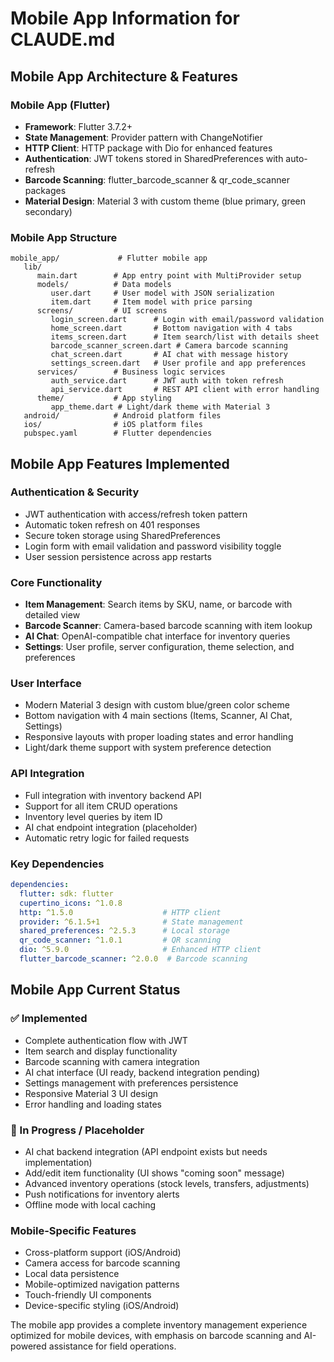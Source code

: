 # Mobile App Information for CLAUDE.md

## Mobile App Architecture & Features

### Mobile App (Flutter)
- **Framework**: Flutter 3.7.2+
- **State Management**: Provider pattern with ChangeNotifier
- **HTTP Client**: HTTP package with Dio for enhanced features
- **Authentication**: JWT tokens stored in SharedPreferences with auto-refresh
- **Barcode Scanning**: flutter_barcode_scanner & qr_code_scanner packages
- **Material Design**: Material 3 with custom theme (blue primary, green secondary)

### Mobile App Structure
```
mobile_app/             # Flutter mobile app
   lib/
      main.dart        # App entry point with MultiProvider setup
      models/          # Data models
         user.dart     # User model with JSON serialization
         item.dart     # Item model with price parsing
      screens/         # UI screens
         login_screen.dart      # Login with email/password validation
         home_screen.dart       # Bottom navigation with 4 tabs
         items_screen.dart      # Item search/list with details sheet
         barcode_scanner_screen.dart # Camera barcode scanning
         chat_screen.dart       # AI chat with message history
         settings_screen.dart   # User profile and app preferences
      services/        # Business logic services
         auth_service.dart      # JWT auth with token refresh
         api_service.dart       # REST API client with error handling
      theme/           # App styling
         app_theme.dart # Light/dark theme with Material 3
   android/            # Android platform files
   ios/                # iOS platform files  
   pubspec.yaml        # Flutter dependencies
```

## Mobile App Features Implemented

### Authentication & Security
- JWT authentication with access/refresh token pattern
- Automatic token refresh on 401 responses  
- Secure token storage using SharedPreferences
- Login form with email validation and password visibility toggle
- User session persistence across app restarts

### Core Functionality
- **Item Management**: Search items by SKU, name, or barcode with detailed view
- **Barcode Scanner**: Camera-based barcode scanning with item lookup
- **AI Chat**: OpenAI-compatible chat interface for inventory queries
- **Settings**: User profile, server configuration, theme selection, and preferences

### User Interface
- Modern Material 3 design with custom blue/green color scheme
- Bottom navigation with 4 main sections (Items, Scanner, AI Chat, Settings)
- Responsive layouts with proper loading states and error handling
- Light/dark theme support with system preference detection

### API Integration
- Full integration with inventory backend API
- Support for all item CRUD operations
- Inventory level queries by item ID
- AI chat endpoint integration (placeholder)
- Automatic retry logic for failed requests

### Key Dependencies
```yaml
dependencies:
  flutter: sdk: flutter
  cupertino_icons: ^1.0.8
  http: ^1.5.0                    # HTTP client
  provider: ^6.1.5+1              # State management
  shared_preferences: ^2.5.3      # Local storage
  qr_code_scanner: ^1.0.1         # QR scanning
  dio: ^5.9.0                     # Enhanced HTTP client
  flutter_barcode_scanner: ^2.0.0  # Barcode scanning
```

## Mobile App Current Status

### ✅ Implemented
- Complete authentication flow with JWT
- Item search and display functionality
- Barcode scanning with camera integration
- AI chat interface (UI ready, backend integration pending)
- Settings management with preferences persistence
- Responsive Material 3 UI design
- Error handling and loading states

### 🚧 In Progress / Placeholder
- AI chat backend integration (API endpoint exists but needs implementation)
- Add/edit item functionality (UI shows "coming soon" message)
- Advanced inventory operations (stock levels, transfers, adjustments)
- Push notifications for inventory alerts
- Offline mode with local caching

### Mobile-Specific Features
- Cross-platform support (iOS/Android)
- Camera access for barcode scanning
- Local data persistence
- Mobile-optimized navigation patterns
- Touch-friendly UI components
- Device-specific styling (iOS/Android)

The mobile app provides a complete inventory management experience optimized for mobile devices, with emphasis on barcode scanning and AI-powered assistance for field operations.